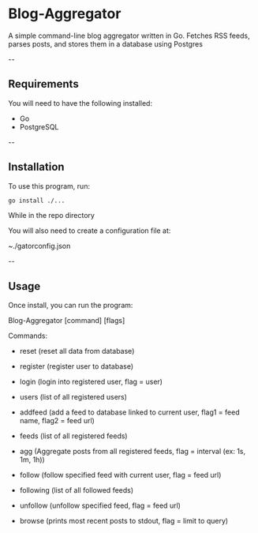 # Blog-Aggregator

A simple command-line blog aggregator written in Go. Fetches RSS feeds, parses posts, and stores 
them in a database using Postgres 

--

## Requirements

You will need to have the following installed:
- Go
- PostgreSQL

--

## Installation

To use this program, run: 

```bash
go install ./...
```

While in the repo directory

You will also need to create a configuration file at: 

~./gatorconfig.json

--

## Usage

Once install, you can run the program:

Blog-Aggregator [command] [flags]

Commands:

- reset (reset all data from database)

- register (register user to database)

- login (login into registered user, flag = user)

- users (list of all registered users)

- addfeed (add a feed to database linked to current user, flag1 = feed name, flag2 = feed url)

- feeds (list of all registered feeds)

- agg (Aggregate posts from all registered feeds, flag = interval (ex: 1s, 1m, 1h))

- follow (follow specified feed with current user, flag = feed url)

- following (list of all followed feeds)

- unfollow (unfollow specified feed, flag = feed url)

- browse (prints most recent posts to stdout, flag = limit to query)

